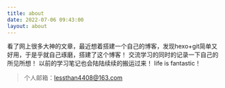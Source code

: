 ```yaml
---
title: about
date: 2022-07-06 09:43:00
layout: about
---
```

看了网上很多大神的文章，最近想着搭建一个自己的博客，发现hexo+git简单又好用，于是乎就自己琢磨，搭建了这个博客！
交流学习的同时的记录一下自己的所见所想！
以前的学习笔记也会陆陆续续的搬运过来！
life is fantastic！

>个人邮箱：lessthan4408@163.com